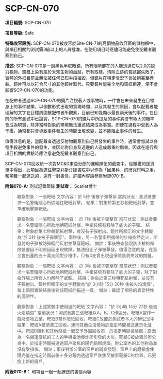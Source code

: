 # SCP-CN-070


**項目編號:** SCP-CN-070

**項目等級:** Safe

**特殊收容設施:** SCP-CN-070被收容於Site-CN-71的高價物品收容區的儲物櫃中，與項目相關的測試需3級以上的人員批准，在使用項目時應儘可能避免使配戴者觀察到自己。

**描述:** SCP-CN-070是一副黑色半框眼鏡，所有眼睛健在的人能透過它以2.0的視力視物，鏡框上染有屬於未知生物的血跡，所有取樣，清除血跡的嘗試都失敗了。實體的外框目前並無法被任何已知手段摧毀，但鏡片在特定情況下會破損甚至碎裂。鏡片可以以符合尺寸的其他鏡片取代，只要鏡片能完全地和鏡框相連，便不會影響SCP-CN-070的功能。

在配帶者透過SCP-CN-070的鏡片注視著人或事物時，一件會在未來發生在目標身上的事件結果，以倒數形式出現的實現時間，以及其發生的原因，會以配戴者能理解的文字在目標周圍被配帶者所觀察，目前已知能顯示最長兩天後的事件。在目前的所有測試中已證實，SCP-CN-070的鏡片中所提及的事件將會有極大的機率會成為現實，除非當時對象的環境無法讓該結果成為事實。即使在過程中受到人為干擾，通常都只會導致事件發生的時間出現改變，並不能阻止事件的發生。

值得注意的是，當配戴者透過反射物觀察到自己將發生的事件時，通常會嘗試以各種手段避免事件的發生，並因此對自身及週邊的人造成嚴重的傷害。因此在進行與項目相關的實驗時應注意避免配戴者觀察到自己。

SCP-CN-070回收於一次對MC&D東亞分部的運輸隊伍的截查中，從繳獲的送貨單中得出，此項目為送往聖克莉斯汀娜書院中以作為「因果科」的研究材料之用，和項目一起運送的，還有一封書信，詳細內容請參閱附錄070-B。

**附錄070-A:** 測試記錄節錄
**測試者：** Scarlet博士


> 觀察對象：一張靶紙
文字內容：於 5秒 後被子彈擊穿
當前狀況：測試者要求一名警衛隨心所欲地往靶紙射擊。
結果：對象於第五秒朝靶紙射擊，並準確地擊穿靶紙。
> 


> 觀察對象：一張靶紙
文字內容： 於 7秒 後被子彈擊穿
當前狀況：測試者要求一名警衛隨心所欲地朝靶紙射擊，手槍裝填有移除了底火的子彈。
結果：對象於第七秒朝靶紙射擊，並沒有子彈射出。鏡片所顯示的文字轉變為"於 2秒 後被子彈擊穿"。兩秒後，另一名警衛所攜帶的步槍突然走火，所發射的子彈被防彈鋼門反射並擊穿靶紙。
備註：事後檢查發現該步槍的保險裝置因不明原因而出現故障，無法阻止子彈被擊發。值得注意的是，在基金會出產的五十萬支同型步槍中，只有4支曾出現過保險裝置失效的問題。
> 


> 觀察對象：一張靶紙
文字內容： 於 3秒 後被子彈擊穿
當前狀況：測試者要求一名警衛隨心所欲地朝靶紙射擊，手槍裝填有移除了底火的子彈，除了對象外場上所有人均解除了武裝。
結果：對象於第三秒朝靶紙射擊，並沒有子彈射出。鏡片所顯示的文字轉變為"於 3小時 15分 20秒 後被火焰燒燬"，和上兩回實驗結束後對該靶紙的描述一樣。
備註：確認了項目的異常特性的侷限性。
> 


> 觀察對象：上述實驗中使用過的靶紙
文字內容： "於 3小時 14分 27秒 後被火焰燒燬"
當前狀況：測試者將三張靶紙以A，B，C作區分。靶紙A當作一般廢棄物丟棄，靶紙B當作廢紙回收，靶紙C放置於測試者本人的辦公室中
結果：靶紙A被清潔工回收，連同其他生活廢物於指定時間被送進焚化爐中。靶紙B順利和其他廢紙一起交予外圍回收商，於指定時間被燒燬；原因為一名搬運廢紙的工人的手機電池爆炸所引發的火災。靶紙C被放置於辦公桌中，於指定時間被透過窗戶聚焦的陽光點燃燒燬。辦公室內的其他物品並沒有受損害。
備註：事後對辦公室的窗戶的調查發現，窗戶上的磨損會使陽光能在指定時間前後十多分鐘內透過窗戶聚焦至放置靶紙C的位置。已更換上新的窗戶。
> 

**附錄070-B：** 和項目一起一起運送的書信內容



